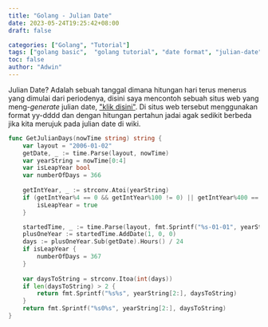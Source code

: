```yaml
---
title: "Golang - Julian Date"
date: 2023-05-24T19:25:42+08:00
draft: false

categories: ["Golang", "Tutorial"]
tags: ["golang basic",  "golang tutorial", "date format", "julian-date"]
toc: false
author: "Adwin"
---
```

Julian Date? Adalah sebuah tanggal dimana hitungan hari terus menerus yang dimulai dari periodenya, disini saya mencontoh sebuah situs web yang meng-*generate* julian date, ["klik disini"](https://www.longpelaexpertise.com.au/toolsJulian.php). Di situs web tersebut menggunakan format yy-dddd dan dengan hitungan pertahun jadai agak sedikit berbeda jika kita merujuk pada julian date di wiki.

```go
func GetJulianDays(nowTime string) string {
	var layout = "2006-01-02"
	getDate, _ := time.Parse(layout, nowTime)
	var yearString = nowTime[0:4]
	var isLeapYear bool
	var numberOfDays = 366
	
    getIntYear, _ := strconv.Atoi(yearString)
	if (getIntYear%4 == 0 && getIntYear%100 != 0) || getIntYear%400 == 0 {
		isLeapYear = true
	}

	startedTime, _ := time.Parse(layout, fmt.Sprintf("%s-01-01", yearString))
	plusOneYear := startedTime.AddDate(1, 0, 0)
	days := plusOneYear.Sub(getDate).Hours() / 24
	if isLeapYear {
		numberOfDays = 367
	}
	
    var daysToString = strconv.Itoa(int(days))
	if len(daysToString) > 2 {
		return fmt.Sprintf("%s%s", yearString[2:], daysToString)
	}
	return fmt.Sprintf("%s0%s", yearString[2:], daysToString)
}
```